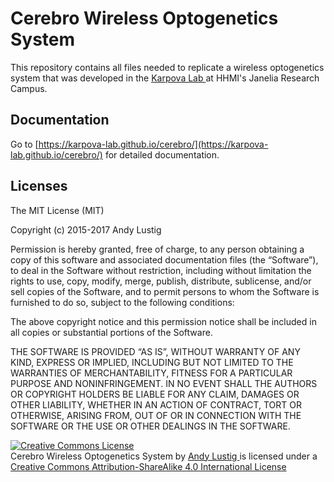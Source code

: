 # Cerebro Wireless Optogenetics System

This repository contains all files needed to replicate a wireless optogenetics system that was developed in the [Karpova Lab ](https://www.janelia.org/lab/karpova-lab) at HHMI's Janelia Research Campus.



## Documentation
Go to [https://karpova-lab.github.io/cerebro/](https://karpova-lab.github.io/cerebro/) for detailed documentation.

## Licenses
The MIT License (MIT)

Copyright (c) 2015-2017 Andy Lustig

Permission is hereby granted, free of charge, to any person obtaining a copy of this software and associated documentation files (the “Software”), to deal in the Software without restriction, including without limitation the rights to use, copy, modify, merge, publish, distribute, sublicense, and/or sell copies of the Software, and to permit persons to whom the Software is furnished to do so, subject to the following conditions:

The above copyright notice and this permission notice shall be included in all copies or substantial portions of the Software.

THE SOFTWARE IS PROVIDED “AS IS”, WITHOUT WARRANTY OF ANY KIND, EXPRESS OR IMPLIED, INCLUDING BUT NOT LIMITED TO THE WARRANTIES OF MERCHANTABILITY, FITNESS FOR A PARTICULAR PURPOSE AND NONINFRINGEMENT. IN NO EVENT SHALL THE AUTHORS OR COPYRIGHT HOLDERS BE LIABLE FOR ANY CLAIM, DAMAGES OR OTHER LIABILITY, WHETHER IN AN ACTION OF CONTRACT, TORT OR OTHERWISE, ARISING FROM, OUT OF OR IN CONNECTION WITH THE SOFTWARE OR THE USE OR OTHER DEALINGS IN THE SOFTWARE.

<a rel="license" href="http://creativecommons.org/licenses/by-sa/4.0/">
      <img alt="Creative Commons License" style="border-width:0" src="https://i.creativecommons.org/l/by-sa/4.0/88x31.png" /></a>
      <br /><span xmlns:dct="http://purl.org/dc/terms/" property="dct:title">Cerebro Wireless Optogenetics System</span> by
      <a xmlns:cc="http://creativecommons.org/ns#" href="https://www.janelia.org/lab/karpova-lab" property="cc:attributionName" rel="cc:attributionURL">
      Andy Lustig </a> is licensed under a  <a rel="license" href="http://creativecommons.org/licenses/by-sa/4.0/">Creative Commons Attribution-ShareAlike 4.0 International License</a>
